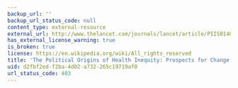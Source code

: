 ```yaml
---
backup_url: ''
backup_url_status_code: null
content_type: external-resource
external_url: http://www.thelancet.com/journals/lancet/article/PIIS0140-6736(13)62407-1/
has_external_license_warning: true
is_broken: true
license: https://en.wikipedia.org/wiki/All_rights_reserved
title: 'The Political Origins of Health Inequity: Prospects for Change'
uid: d2fbf2ed-f2ba-4d02-a732-265c19719af0
url_status_code: 403
---
```

